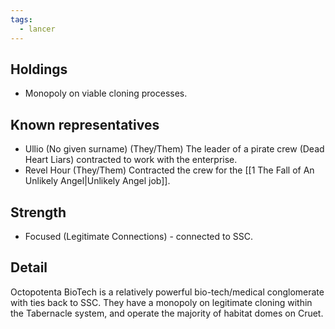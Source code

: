 ```yaml
---
tags:
  - lancer
---
```


## Holdings

- Monopoly on viable cloning processes.

## Known representatives

- Ullio (No given surname) (They/Them) The leader of a pirate crew (Dead Heart Liars) contracted to work with the enterprise.
- Revel Hour (They/Them) Contracted the crew for the [[1 The Fall of An Unlikely Angel|Unlikely Angel job]].

## Strength

- Focused (Legitimate Connections) - connected to SSC.

## Detail
Octopotenta BioTech is a relatively powerful bio-tech/medical conglomerate with ties back to SSC. They have a monopoly on legitimate cloning within the Tabernacle system, and operate the majority of habitat domes on Cruet.